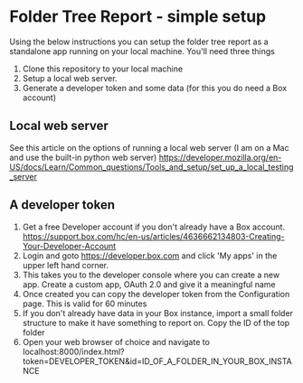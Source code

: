 # Folder Tree Report - simple setup
Using the below instructions you can setup the folder tree report as a standalone app running on your local machine. You'll need three things

1. Clone this repository to your local machine
2. Setup a local web server.
3. Generate a developer token and some data (for this you do need a Box account)

## Local web server
See this article on the options of running a local web server (I am on a Mac and use the built-in python web server)
https://developer.mozilla.org/en-US/docs/Learn/Common_questions/Tools_and_setup/set_up_a_local_testing_server

## A developer token

1. Get a free Developer account if you don't already have a Box account. https://support.box.com/hc/en-us/articles/4636662134803-Creating-Your-Developer-Account
2. Login and goto https://developer.box.com and click 'My apps' in the upper left hand corner.
3. This takes you to the developer console where you can create a new app. Create a custom app, OAuth 2.0 and give it a meaningful name
4. Once created you can copy the developer token from the Configuration page. This is valid for 60 minutes
5. If you don't already have data in your Box instance, import a small folder structure to make it have something to report on. Copy the ID of the top folder
6. Open your web browser of choice and navigate to localhost:8000/index.html?token=DEVELOPER_TOKEN&id=ID_OF_A_FOLDER_IN_YOUR_BOX_INSTANCE


